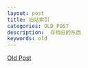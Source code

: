 ```yaml
---
layout: post
title: 旧站索引
categories: OLD_POST
description:  存档旧的东西
keywords: old
---
```


[Old Post](/old_post)
